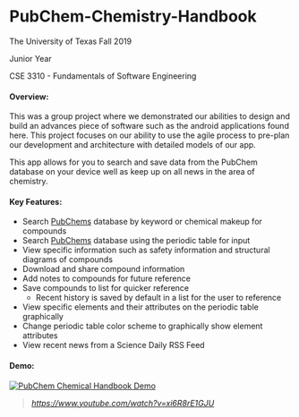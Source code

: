 # PubChem-Chemistry-Handbook
The University of Texas Fall 2019

Junior Year

CSE 3310 - Fundamentals of Software Engineering

#### Overview:
This was a group project where we demonstrated our abilities to design and build an advances piece of software such as the android applications found here. This project focuses on our ability to use the agile process to pre-plan our development and architecture with detailed models of our app.

This app allows for you to search and save data from the PubChem database on your device well as keep up on all news in the area of chemistry.

#### Key Features:
* Search [PubChems](https://pubchem.ncbi.nlm.nih.gov/) database by keyword or chemical makeup for compounds
* Search [PubChems](https://pubchem.ncbi.nlm.nih.gov/) database using the periodic table for input
* View specific information such as safety information and structural diagrams of compounds
* Download and share compound information
* Add notes to compounds for future reference
* Save compounds to list for quicker reference
  * Recent history is saved by default in a list for the user to reference
* View specific elements and their attributes on the periodic table graphically
* Change periodic table color scheme to graphically show element attributes
* View recent news from a Science Daily RSS Feed

#### Demo:
[![PubChem Chemical Handbook Demo](https://img.youtube.com/vi/xi6R8rE1GJU/0.jpg)](https://www.youtube.com/watch?v=xi6R8rE1GJU)

 > *https://www.youtube.com/watch?v=xi6R8rE1GJU*
